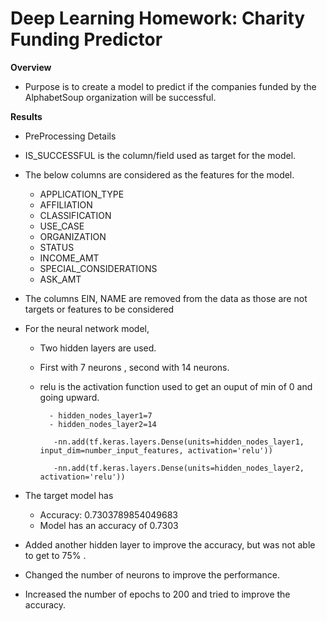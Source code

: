 # Deep Learning Homework: Charity Funding Predictor


**Overview**
* Purpose is to create a model to predict if the companies funded by the AlphabetSoup organization will be successful.

**Results**
* PreProcessing Details

* IS_SUCCESSFUL is the column/field used as target for the model.
      
* The below columns are considered as the features for the model.

    - APPLICATION_TYPE            
    - AFFILIATION                  
    - CLASSIFICATION              
    - USE_CASE                     
    - ORGANIZATION                 
    - STATUS                       
    - INCOME_AMT                   
    - SPECIAL_CONSIDERATIONS       
    - ASK_AMT
    

* The columns EIN, NAME are removed from the data as those are not targets or features to be considered
    
* For the neural network model, 

   - Two hidden layers are used. 
   - First with 7 neurons , second with 14 neurons. 
   - relu is the activation function used to get an ouput of min of 0 and going upward.

           - hidden_nodes_layer1=7    
           - hidden_nodes_layer2=14
 
            -nn.add(tf.keras.layers.Dense(units=hidden_nodes_layer1, input_dim=number_input_features, activation='relu'))

            -nn.add(tf.keras.layers.Dense(units=hidden_nodes_layer2, activation='relu'))


* The target model has

    - Accuracy: 0.7303789854049683
    - Model has an accuracy of 0.7303
    
* Added another hidden layer to improve the accuracy, but was not able to get to 75% .
* Changed the number of neurons to improve the performance.
* Increased the number of epochs to 200  and tried to improve the accuracy.

